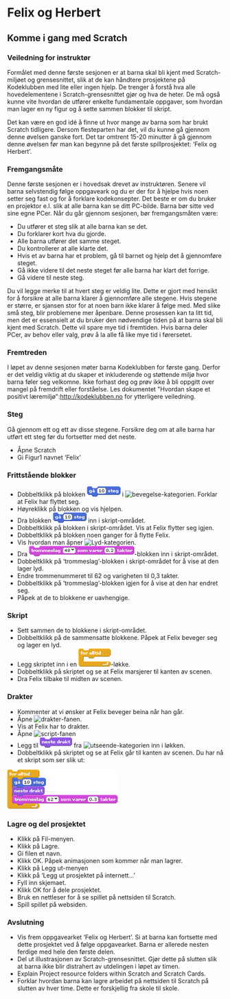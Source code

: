 # Felix og Herbert

## Komme i gang med Scratch

### Veiledning for instruktør

Formålet med denne første sesjonen er at barna skal bli kjent med Scratch-miljøet og grensesnittet, slik at de kan håndtere prosjektene på Kodeklubben med lite eller ingen hjelp. De trenger å forstå hva alle hovedelementene i Scratch-grensesnittet gjør og hva de heter. De må også kunne vite hvordan de utfører enkelte fundamentale oppgaver, som hvordan man lager en ny figur og å sette sammen blokker til skript.

Det kan være en god idé å finne ut hvor mange av barna som har brukt Scratch tidligere. Dersom flesteparten har det, vil du kunne gå gjennom denne øvelsen ganske fort. Det tar omtrent 15-20 minutter å gå gjennom denne øvelsen før man kan begynne på det første spillprosjektet: ‘Felix og Herbert’.

### Fremgangsmåte

Denne første sesjonen er i hovedsak drevet av instruktøren. Senere vil barna selvstendig følge oppgaveark og du er der for å hjelpe hvis noen setter seg fast og for å forklare kodekonsepter. Det beste er om du bruker en projektor e.l. slik at alle barna kan se ditt PC-bilde. Barna bør sitte ved sine egne PCer. Når du går gjennom sesjonen, bør fremgangsmåten være:

* Du utfører et steg slik at alle barna kan se det.
* Du forklarer kort hva du gjorde.
* Alle barna utfører det samme steget.
* Du kontrollerer at alle klarte det.
* Hvis et av barna har et problem, gå til barnet og hjelp det å gjennomføre steget.
* Gå ikke videre til det neste steget før alle barna har klart det forrige.
* Gå videre til neste steg.

Du vil legge merke til at hvert steg er veldig lite. Dette er gjort med hensikt for å forsikre at alle barna klarer å gjennomføre alle stegene. Hvis stegene er større, er sjansen stor for at noen barn ikke klarer å følge med. Med slike små steg, blir problemene mer åpenbare.
Denne prosessen kan ta litt tid, men det er essensielt at du bruker den nødvendige tiden på at barna skal bli kjent med Scratch. Dette vil spare mye tid i fremtiden. Hvis barna deler PCer, av behov eller valg, prøv å la alle få like mye tid i førersetet.

### Fremtreden

I løpet av denne sesjonen møter barna Kodeklubben for første gang. Derfor er det veldig viktig at du skaper et inkluderende og støttende miljø hvor barna føler seg velkomne. Ikke forhast deg og prøv ikke å bli oppgitt over mangel på fremdrift eller forståelse. Les dokumentet "Hvordan skape et positivt læremiljø":http://kodeklubben.no for ytterligere veiledning.

### Steg

Gå gjennom ett og ett av disse stegene. Forsikre deg om at alle barna har utført ett steg før du fortsetter med det neste.
* Åpne Scratch
* Gi Figur1 navnet ‘Felix’

### Frittstående blokker

* Dobbeltklikk på blokken ![gå 10 steg](bevegelse-ga-10-steg.png) i ![bevegelse](ROOT/images/kategori-bevegelse.png)-kategorien. Forklar at Felix har flyttet seg.
* Høyreklikk på blokken og vis hjelpen.
* Dra blokken ![Gå 10 steg](bevegelse-ga-10-steg.png) inn i skript-området.
* Dobbeltklikk på blokken i skript-området. Vis at Felix flytter seg igjen.
* Dobbeltklikk på blokken noen ganger for å flytte Felix.
* Vis hvordan man åpner ![Lyd](ROOT/images/kategori-lyd.png)-kategorien.
* Dra ![trommeslag](lyd-trommeslag-48-0-2.png)-blokken inn i skript-området.
* Dobbeltklikk på ‘trommeslag’-blokken i skript-området for å vise at den lager lyd.
* Endre trommenummeret til 62 og varigheten til 0,3 takter.
* Dobbeltklikk på ‘trommeslag’-blokken igjen for å vise at den har endret seg.
* Påpek at de to blokkene er uavhengige.

### Skript

* Sett sammen de to blokkene i skript-området.
* Dobbeltklikk på de sammensatte blokkene. Påpek at Felix beveger seg og lager en lyd.
* Legg skriptet inn i en ![for alltid](for_alltid.png)-løkke.
* Dobbeltklikk på skriptet og se at Felix marsjerer til kanten av scenen.
* Dra Felix tilbake til midten av scenen.

### Drakter

* Kommenter at vi ønsker at Felix beveger beina når han går.
* Åpne ![drakter](ROOT/images/fane-drakter.png)-fanen.
* Vis at Felix har to drakter.
* Åpne ![script](ROOT/images/fane-skript.png)-fanen
* Legg til ![neste drakt](utseende-neste-drakt.png) fra ![utseende](ROOT/images/kategori-utseende.png)-kategorien inn i løkken.
* Dobbeltklikk på skriptet og se at Felix går til kanten av scenen.
Du har nå et skript som ser slik ut:

![skript1](skript1.png)

### Lagre og del prosjektet

* Klikk på Fil-menyen.
* Klikk på Lagre.
* Gi filen et navn.
* Klikk OK. Påpek animasjonen som kommer når man lagrer.
* Klikk på Legg ut-menyen
* Klikk på ‘Legg ut prosjektet på internett…’
* Fyll inn skjemaet.
* Klikk OK for å dele prosjektet.
* Bruk en nettleser for å se spillet på nettsiden til Scratch.
* Spill spillet på websiden.

### Avslutning

* Vis frem oppgavearket ‘Felix og Herbert’. Si at barna kan fortsette med dette prosjektet ved å følge oppgavearket. Barna er allerede nesten ferdige med hele den første delen.
* Del ut illustrasjonen av Scratch-grensesnittet. Gjør dette på slutten slik at barna ikke blir distrahert av utdelingen i løpet av timen.
* Explain Project resource folders within Scratch and Scratch Cards.
* Forklar hvordan barna kan lagre arbeidet på nettsiden til Scratch på slutten av hver time. Dette er forskjellig fra skole til skole.

